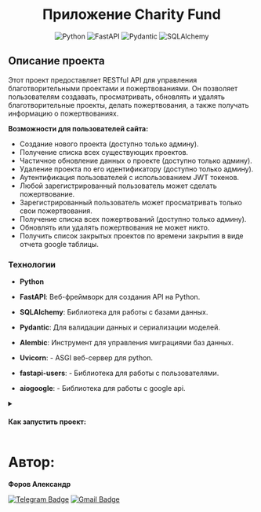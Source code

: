 <div align=center>
    
# Приложение Charity Fund

![Python](https://img.shields.io/badge/python-3670A0?style=for-the-badge&logo=python&logoColor=ffdd54)
![FastAPI](https://img.shields.io/badge/fastapi-005571?style=for-the-badge&logo=fastapi)
![Pydantic](https://img.shields.io/badge/Pydantic-black?style=for-the-badge&logo=pydantic&logoColor=red)
![SQLAlchemy](https://img.shields.io/badge/sqlalchemy-%23D71F00?style=for-the-badge&logo=sqlalchemy&logoColor=black&logoSize=auto)

</div>

## Описание проекта

Этот проект предоставляет RESTful API для управления благотворительными проектами и пожертвованиями. Он позволяет пользователям создавать, просматривать, обновлять и удалять благотворительные проекты, делать пожертвования, а также получать информацию о пожертвованиях.

**Возможности для пользователей сайта:**

- Создание нового проекта (доступно только админу).
- Получение списка всех существующих проектов.
- Частичное обновление данных о проекте (доступно только админу).
- Удаление проекта по его идентификатору (доступно только админу).
- Аутентификация пользователей с использованием JWT токенов.
- Любой зарегистрированный пользователь может сделать пожертвование.
- Зарегистрированный пользователь может просматривать только свои пожертвования.
- Получение списка всех пожертвований (доступно только админу).
- Обновлять или удалять пожертвования не может никто.
- Получить список закрытых проектов по времени закрытия в виде отчета google таблицы.

### Технологии

- **Python**

- **FastAPI**: Веб-фреймворк для создания API на Python.
- **SQLAlchemy**: Библиотека для работы с базами данных.
- **Pydantic**: Для валидации данных и сериализации моделей.
- **Alembic**: Инструмент для управления миграциями баз данных.
- **Uvicorn**: - ASGI веб-сервер для python.
- **fastapi-users**: - Библиотека для работы с пользователями.
- **aiogoogle**: - Библиотека для работы с google api.

<details>

<summary>
<h4>Как запустить проект:</h4>
</summary>

Клонировать репозиторий и перейти в него в командной строке:

```bash
git clone git@github.com:JustLight1/charity_fund.git
```

```bash
cd charity_fund
```

Создать и активировать виртуальное окружение:

```bash
python3 -m venv venv
```

```bash
source venv/bin/activate
```

или для пользователей Windows

```bash
source env/Scripts/activate
```

Установить зависимости из файла requirements.txt:

```bash
python3 -m pip install --upgrade pip
```

```bash
pip install -r requirements.txt
```

Создать файл `.env` и заполнить его по примеру из файла `.env.example`

Применить миграции

```bash
alembic upgrade head
```

Запустить проект:

```bash
uvicorn app.main:app --reload
```

После запуска станет доступна документация с доступными запросами и их примерами по адресу:

```
http://localhost:8000/docs
```

</details>

# Автор:

**Форов Александр**

[![Telegram Badge](https://img.shields.io/badge/-Light_88-blue?style=social&logo=telegram&link=https://t.me/Light_88)](https://t.me/Light_88) [![Gmail Badge](https://img.shields.io/badge/forov.py@gmail.com-c14438?style=flat&logo=Gmail&logoColor=white&link=mailto:forov.py@gmail.com)](mailto:forov.py@gmail.com)
